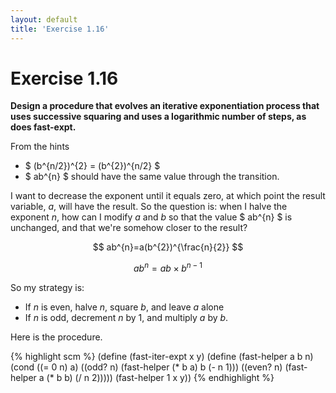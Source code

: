 ```yaml
---
layout: default
title: 'Exercise 1.16'
---
```


# Exercise 1.16

**Design a procedure that evolves an iterative exponentiation process that uses successive squaring and uses a logarithmic number of steps, as does fast-expt.**

From the hints

* $ (b^{n/2})^{2} = (b^{2})^{n/2} $
* $ ab^{n} $ should have the same value through the transition.

I want to decrease the exponent until it equals zero, at which point the result variable, _a_, will have the result. So the question is: when I halve the exponent _n_, how can I modify _a_ and _b_ so that the value $ ab^{n} $ is unchanged, and that we're somehow closer to the result?

$$ ab^{n}=a(b^{2})^{\frac{n}{2}} $$

$$ ab^{n} = ab \times b^{n-1} $$

So my strategy is:

* If _n_ is even, halve _n_, square _b_, and leave _a_ alone
* If _n_ is odd, decrement _n_ by 1, and multiply _a_ by _b_.

Here is the procedure.

{% highlight scm %}
(define (fast-iter-expt x y)
  (define (fast-helper a b n)
    (cond ((= 0 n) a)
          ((odd? n) (fast-helper (* b a) b (- n 1)))
          ((even? n) (fast-helper a (* b b) (/ n 2)))))
  (fast-helper 1 x y))
{% endhighlight %}

